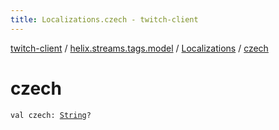 ```yaml
---
title: Localizations.czech - twitch-client
---
```


[twitch-client](../../index.html) / [helix.streams.tags.model](../index.html) / [Localizations](index.html) / [czech](./czech.html)

# czech

`val czech: `[`String`](https://kotlinlang.org/api/latest/jvm/stdlib/kotlin/-string/index.html)`?`